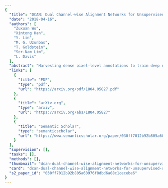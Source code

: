 ```yaml
---
{
  "title": "DCAN: Dual Channel-wise Alignment Networks for Unsupervised Scene Adaptation",
  "date": "2018-04-16",
  "authors": [
    "Zuxuan Wu",
    "Xintong Han",
    "Y. Lin",
    "M. G. Uzunbas",
    "T. Goldstein",
    "Ser-Nam Lim",
    "L. Davis"
  ],
  "abstract": "Harvesting dense pixel-level annotations to train deep neural networks for semantic segmentation is extremely expensive and unwieldy at scale. While learning from synthetic data where labels are readily available sounds promising, performance degrades significantly when testing on novel realistic data due to domain discrepancies. We present Dual Channel-wise Alignment Networks (DCAN), a simple yet effective approach to reduce domain shift at both pixel-level and feature-level. Exploring statistics in each channel of CNN feature maps, our framework performs channel-wise feature alignment, which preserves spatial structures and semantic information, in both an image generator and a segmentation network. In particular, given an image from the source domain and unlabeled samples from the target domain, the generator synthesizes new images on-the-fly to resemble samples from the target domain in appearance and the segmentation network further refines high-level features before predicting semantic maps, both of which leverage feature statistics of sampled images from the target domain. Unlike much recent and concurrent work relying on adversarial training, our framework is lightweight and easy to train. Extensive experiments on adapting models trained on synthetic segmentation benchmarks to real urban scenes demonstrate the effectiveness of the proposed framework.",
  "links": [
    {
      "title": "PDF",
      "type": "pdf",
      "url": "https://arxiv.org/pdf/1804.05827.pdf"
    },
    {
      "title": "arXiv.org",
      "type": "arxiv",
      "url": "https://arxiv.org/abs/1804.05827"
    },
    {
      "title": "Semantic Scholar",
      "type": "semanticscholar",
      "url": "https://www.semanticscholar.org/paper/030ff7012b92b805a60976f8dbd6a08c1cecebe6"
    }
  ],
  "supervision": [],
  "tasks": [],
  "methods": [],
  "thumbnail": "dcan-dual-channel-wise-alignment-networks-for-unsupervised-scene-adaptation-thumb.jpg",
  "card": "dcan-dual-channel-wise-alignment-networks-for-unsupervised-scene-adaptation-card.jpg",
  "s2_paper_id": "030ff7012b92b805a60976f8dbd6a08c1cecebe6"
}
---
```


